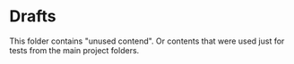 # Drafts

This folder contains "unused contend". Or contents that were used just for tests from the main project folders.
